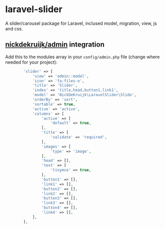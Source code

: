 # laravel-slider
A slider/carousel package for Laravel, inclused model, migration, view, js and css.

## [nickdekruijk/admin](https://github.com/nickdekruijk/admin) integration
Add this to the modules array in your `config/admin.php` file (change where needed for your project):
```php
        'slider' => [
            'view' => 'admin::model',
            'icon' => 'fa-files-o',
            'title' => 'Slider',
            'index' => 'title,head,button1,link1',
            'model' => 'NickDeKruijk\LaravelSlider\Slide',
            'orderBy' => 'sort',
            'sortable' => true,
            'active' => 'active',
            'columns' => [
                'active' => [
                    'default' => true,
                ],
                'title' => [
                    'validate' => 'required',
                ],
                'images' => [
                    'type' => 'image',
                ],
                'head' => [],
                'text' => [
                    'tinymce' => true,
                ],
                'button1' => [],
                'link1' => [],
                'button2' => [],
                'link2' => [],
                'button3' => [],
                'link3' => [],
                'button4' => [],
                'link4' => [],
            ],
        ],
```

